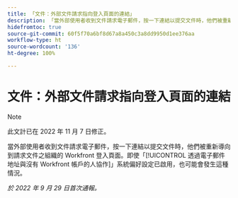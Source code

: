 ```yaml
---
title: 「文件：外部文件請求指向登入頁面的連結」
description: 「當外部使用者收到文件請求電子郵件，按一下連結以提交文件時，他們被重新導向到請求文件之組織的 Workfront 登入頁面。即使「透過電子郵件地址與沒有 Workfront 帳戶的人協作」系統偏好設定已啟用，也可能會發生這種情況。
hidefromtoc: true
source-git-commit: 60f5f70a6bf8d67a8a450c3a8dd9950d1ee376aa
workflow-type: ht
source-wordcount: '136'
ht-degree: 100%

---
```



# 文件：外部文件請求指向登入頁面的連結

<!--This article is on the WF and WFP TOCs-->

>[!NOTE]
>
>此文計已在 2022 年 11 月 7 日修正。

當外部使用者收到文件請求電子郵件，按一下連結以提交文件時，他們被重新導向到請求文件之組織的 Workfront 登入頁面。即使「[!UICONTROL 透過電子郵件地址與沒有 Workfront 帳戶的人協作]」系統偏好設定已啟用，也可能會發生這種情況。

_於 2022 年 9 月 29 日首次通報。_

